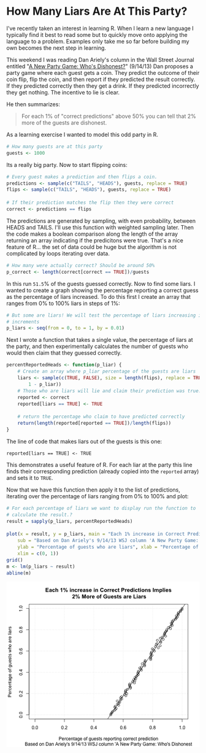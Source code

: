 How Many Liars Are At This Party?
========================================================

I've recently taken an interest in learning R. When I learn a new language I typically find it best to read some but to quickly move onto applying the language to a problem. Examples only take me so far before building my own becomes the next step in learning.

This weekend I was reading Dan Ariely's column in the Wall Street Journal entitled "[A New Party Game: Who's Dishonest?](http://online.wsj.com/article/SB10001424127887324094704579068960871433566.html)" (9/14/13) Dan proposes a party game where each guest gets a coin. They predict the outcome of their coin flip, flip the coin, and then report if they predicted the result correctly. If they predicted correctly then they get a drink. If they predicted incorrectly they get nothing. The incentive to lie is clear.

He then summarizes:

> For each 1% of "correct predictions" above 50% you can tell that 2% more of the guests are dishonest.

As a learning exercise I wanted to model this odd party in R.


```r
# How many guests are at this party
guests <- 1000
```


Its a really big party. Now to start flipping coins:


```r
# Every guest makes a prediction and then flips a coin.
predictions <- sample(c("TAILS", "HEADS"), guests, replace = TRUE)
flips <- sample(c("TAILS", "HEADS"), guests, replace = TRUE)

# If their prediction matches the flip then they were correct
correct <- predictions == flips
```


The predictions are generated by sampling, with even probability, between HEADS and TAILS. I'll use this function with weighted sampling later. Then the code makes a boolean comparison along the length of the array returning an array indicating if the predicitons were true. That's a nice feature of R... the set of data could be huge but the algorithm is not complicated by loops iterating over data.


```r
# How many were actually correct? Should be around 50%
p_correct <- length(correct[correct == TRUE])/guests
```


In this run ``51.5``% of the guests guessed correctly. Now to find some liars. I wanted to create a graph showing the percentage reporting a correct guess as the percentage of liars increased. To do this first I create an array that ranges from 0% to 100% liars in steps of 1%:


```r
# But some are liars! We will test the percentage of liars increasing in 1%
# increments
p_liars <- seq(from = 0, to = 1, by = 0.01)
```


Next I wrote a function that takes a single value, the percentage of liars at the party, and then experimentally calculates the number of guests who would then claim that they guessed correctly.


```r
percentReportedHeads <- function(p_liar) {
    # Create an array where p_liar percentage of the guests are liars
    liars <- sample(c(TRUE, FALSE), size = length(flips), replace = TRUE, prob = c(p_liar, 
        1 - p_liar))
    # Those who are liars will lie and claim their prediction was true!
    reported <- correct
    reported[liars == TRUE] <- TRUE
    
    # return the percentage who claim to have predicted correctly
    return(length(reported[reported == TRUE])/length(flips))
}
```


The line of code that makes liars out of the guests is this one:

    reported[liars == TRUE] <- TRUE    

This demonstrates a useful feature of R. For each liar at the party this line finds their corresponding prediction (already copied into the `reported` array) and sets it to `TRUE`.

Now that we have this function then apply it to the list of predictions, iterating over the percentage of liars ranging from 0% to 100% and plot:


```r
# For each percentage of liars we want to display run the function to
# calculate the result.?
result = sapply(p_liars, percentReportedHeads)

plot(x = result, y = p_liars, main = "Each 1% increase in Correct Predictions Implies\n 2% More of Guests are Liars", 
    sub = "Based on Dan Ariely's 9/14/13 WSJ column 'A New Party Game: Who's Dishonest", 
    ylab = "Percentage of guests who are liars", xlab = "Percentage of guests reporting correct prediction", 
    xlim = c(0, 1))
grid()
m <- lm(p_liars ~ result)
abline(m)
```

![plot of chunk unnamed-chunk-6](figure/unnamed-chunk-6.png) 


